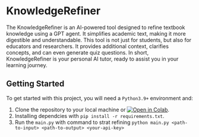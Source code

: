 # KnowledgeRefiner

The KnowledgeRefiner is an AI-powered tool designed to refine textbook knowledge using a GPT agent. It simplifies academic text, making it more digestible and understandable. This tool is not just for students, but also for educators and researchers. It provides additional context, clarifies concepts, and can even generate quiz questions. In short, KnowledgeRefiner is your personal AI tutor, ready to assist you in your learning journey.

## Getting Started

To get started with this project, you will need a `Python3.9+` environment and:

1. Clone the repository to your local machine or [![Open in Colab](https://colab.research.google.com/assets/colab-badge.svg)](https://colab.research.google.com/drive/1qOaBGXB_BpYSMkvjjbR6Zk_O-17jJyqZ#scrollTo=x1RKYML6_QKv.ipynb).
2. Installing dependcies with `pip install -r requirements.txt`.
4. Run the `main.py` with command to strat refining `python main.py <path-to-input> <path-to-output> <your-api-key>`